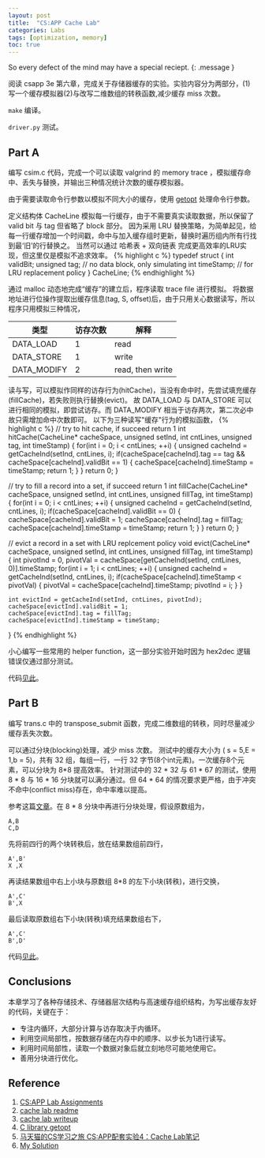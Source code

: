 ```yaml
---
layout: post
title:  "CS:APP Cache Lab"
categories: Labs
tags: [optimization, memory]
toc: true
--- 
```

So every defect of the mind may have a special reciept.
{: .message }

阅读 csapp 3e 第六章，完成关于存储器缓存的实验。实验内容分为两部分，(1)写一个缓存模拟器(2)与改写二维数组的转秩函数,减少缓存 miss 次数。

`make` 编译。

`driver.py` 测试。

## Part A
编写 csim.c 代码，完成一个可以读取 valgrind 的 memory trace ，模拟缓存命中、丢失与替换，并输出三种情况统计次数的缓存模拟器。

由于需要读取命令行参数以模拟不同大小的缓存，使用 [getopt](https://en.wikipedia.org/wiki/Getopt) 处理命令行参数。

定义结构体 CacheLine 模拟每一行缓存，由于不需要真实读取数据，所以保留了 valid bit 与 tag 但省略了 block 部分。
因为采用 LRU 替换策略，为简单起见，给每一行缓存增加一个时间戳，命中与加入缓存组时更新，替换时遍历组内所有行找到最‘旧’的行替换之。
当然可以通过 哈希表 + 双向链表 完成更高效率的LRU实现，但这里仅是模拟不追求效率。
{% highlight c %}
typedef struct {
    int validBit;
    unsigned tag;
    // no data block, only simulating
    int timeStamp; // for LRU replacement policy
} CacheLine;
{% endhighlight %}

通过 malloc 动态地完成“缓存”的建立后，程序读取 trace file 进行模拟。
将数据地址进行位操作提取出缓存信息(tag, S, offset)后，由于只用关心数据读写，所以程序只用模拟三种情况，

类型 | 访存次数 | 解释
--- | --- | ---
DATA_LOAD | 1 | read
DATA_STORE | 1 | write
DATA_MODIFY | 2 | read, then write

读与写，可以模拟作同样的访存行为(hitCache)，当没有命中时，先尝试填充缓存(fillCache)，若失败则执行替换(evict)。
故 DATA_LOAD 与 DATA_STORE 可以进行相同的模拟，即尝试访存。而 DATA_MODIFY 相当于访存两次，第二次必中故只需增加命中次数即可。
以下为三种读写"缓存"行为的模拟函数，
{% highlight c %}
// try to hit cache, if succeed return 1
int hitCache(CacheLine* cacheSpace, unsigned setInd, int cntLines, unsigned tag, int timeStamp) {
    for(int i = 0; i < cntLines; ++i) {
        unsigned cacheInd = getCacheInd(setInd, cntLines, i);
        if(cacheSpace[cacheInd].tag == tag && cacheSpace[cacheInd].validBit == 1) {
            cacheSpace[cacheInd].timeStamp = timeStamp;
            return 1;
        }
    }
    return 0;
}

// try to fill a record into a set, if succeed return 1
int fillCache(CacheLine* cacheSpace, unsigned setInd, int cntLines, unsigned fillTag, int timeStamp) {
    for(int i = 0; i < cntLines; ++i) {
        unsigned cacheInd = getCacheInd(setInd, cntLines, i);
        if(cacheSpace[cacheInd].validBit == 0) {
            cacheSpace[cacheInd].validBit = 1;
            cacheSpace[cacheInd].tag = fillTag;
            cacheSpace[cacheInd].timeStamp = timeStamp;
            return 1;
        }
    }
    return 0;
}

// evict a record in a set with LRU replcement policy
void evict(CacheLine* cacheSpace, unsigned setInd, int cntLines, unsigned fillTag, int timeStamp) {
    int pivotInd = 0, pivotVal = cacheSpace[getCacheInd(setInd, cntLines, 0)].timeStamp;
    for(int i = 1; i < cntLines; ++i) {
        unsigned cacheInd = getCacheInd(setInd, cntLines, i);
        if(cacheSpace[cacheInd].timeStamp < pivotVal) {
            pivotVal = cacheSpace[cacheInd].timeStamp;
            pivotInd = i;
        }
    }
    
    int evictInd = getCacheInd(setInd, cntLines, pivotInd);
    cacheSpace[evictInd].validBit = 1;
    cacheSpace[evictInd].tag = fillTag;
    cacheSpace[evictInd].timeStamp = timeStamp;
}
{% endhighlight %}

小心编写一些常用的 helper function，这一部分实验开始时因为 hex2dec 逻辑错误仅通过部分测试。

代码[见此](https://github.com/QifanWang/learning-csapp/blob/master/handout/cachelab-handout/csim.c)。

## Part B
编写 trans.c 中的 transpose_submit 函数，完成二维数组的转秩，同时尽量减少缓存丢失次数。

可以通过分块(blocking)处理，减少 miss 次数。
测试中的缓存大小为 ( s = 5,E = 1,b = 5)，共有 32 组，每组一行，一行 32 字节(8个int元素)。一次缓存8个元素，可以分块为 8*8 提高效率。
针对测试中的 32 * 32 与 61 * 67 的测试，使用 8 * 8 与 16 * 16 分块就可以满分通过。但 64 * 64 的情况要求更严格，由于冲突不命中(conflict miss)存在，命中率难以提高。

参考这篇[文章](https://zhuanlan.zhihu.com/p/28585726)。在 8 * 8 分块中再进行分块处理，假设原数组为，
```
A,B
C,D
```

先将前四行的两个块转秩后，放在结果数组前四行，
```
A',B'
X ,X
```

再读结果数组中右上小块与原数组 8*8 的左下小块(转秩)，进行交换，
```
A',C'
B',X
```

最后读取原数组右下小块(转秩)填充结果数组右下，
```
A',C'
B',D'
```

代码[见此](https://github.com/QifanWang/learning-csapp/blob/master/handout/cachelab-handout/trans.c)。

## Conclusions
本章学习了各种存储技术、存储器层次结构与高速缓存组织结构，为写出缓存友好的代码，关键在于：

- 专注内循环，大部分计算与访存取决于内循环。
- 利用空间局部性，按数据存储在内存中的顺序、以步长为1进行读写。
- 利用时间局部性，读取一个数据对象后就立刻地尽可能地使用它。
- 善用分块进行优化。

## Reference
1. [CS:APP Lab Assignments](http://csapp.cs.cmu.edu/3e/labs.html)
2. [cache lab readme](http://csapp.cs.cmu.edu/3e/README-cachelab)
3. [cache lab writeup](http://csapp.cs.cmu.edu/3e/cachelab.pdf)
4. [C library getopt](https://en.wikipedia.org/wiki/Getopt)
5. [马天猫的CS学习之旅 CS:APP配套实验4：Cache Lab笔记](https://zhuanlan.zhihu.com/p/28585726)
6. [My Solution](https://github.com/QifanWang/learning-csapp/tree/master/handout/cachelab-handout)
